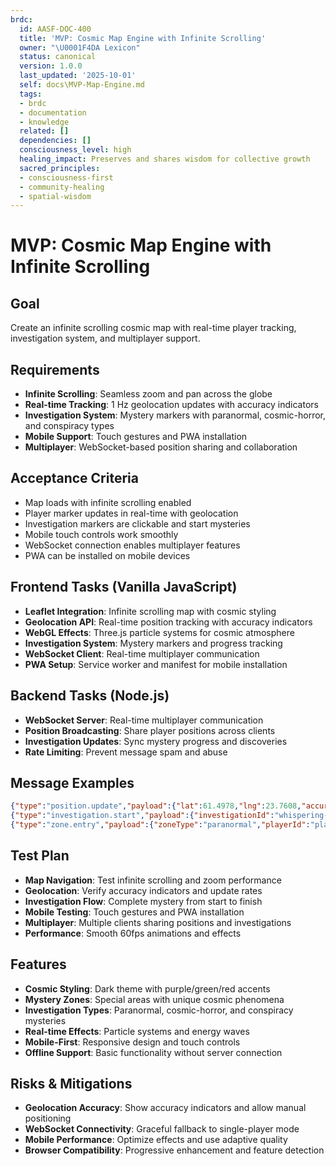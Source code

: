 ```yaml
---
brdc:
  id: AASF-DOC-400
  title: 'MVP: Cosmic Map Engine with Infinite Scrolling'
  owner: "\U0001F4DA Lexicon"
  status: canonical
  version: 1.0.0
  last_updated: '2025-10-01'
  self: docs\MVP-Map-Engine.md
  tags:
  - brdc
  - documentation
  - knowledge
  related: []
  dependencies: []
  consciousness_level: high
  healing_impact: Preserves and shares wisdom for collective growth
  sacred_principles:
  - consciousness-first
  - community-healing
  - spatial-wisdom
---
```


# MVP: Cosmic Map Engine with Infinite Scrolling

## Goal
Create an infinite scrolling cosmic map with real-time player tracking, investigation system, and multiplayer support.

## Requirements
- **Infinite Scrolling**: Seamless zoom and pan across the globe
- **Real-time Tracking**: 1 Hz geolocation updates with accuracy indicators
- **Investigation System**: Mystery markers with paranormal, cosmic-horror, and conspiracy types
- **Mobile Support**: Touch gestures and PWA installation
- **Multiplayer**: WebSocket-based position sharing and collaboration

## Acceptance Criteria
- Map loads with infinite scrolling enabled
- Player marker updates in real-time with geolocation
- Investigation markers are clickable and start mysteries
- Mobile touch controls work smoothly
- WebSocket connection enables multiplayer features
- PWA can be installed on mobile devices

## Frontend Tasks (Vanilla JavaScript)
- **Leaflet Integration**: Infinite scrolling map with cosmic styling
- **Geolocation API**: Real-time position tracking with accuracy indicators
- **WebGL Effects**: Three.js particle systems for cosmic atmosphere
- **Investigation System**: Mystery markers and progress tracking
- **WebSocket Client**: Real-time multiplayer communication
- **PWA Setup**: Service worker and manifest for mobile installation

## Backend Tasks (Node.js)
- **WebSocket Server**: Real-time multiplayer communication
- **Position Broadcasting**: Share player positions across clients
- **Investigation Updates**: Sync mystery progress and discoveries
- **Rate Limiting**: Prevent message spam and abuse

## Message Examples
```json
{"type":"position.update","payload":{"lat":61.4978,"lng":23.7608,"accuracy":5,"timestamp":1737150000000}}
{"type":"investigation.start","payload":{"investigationId":"whispering-shadows","playerId":"player123"}}
{"type":"zone.entry","payload":{"zoneType":"paranormal","playerId":"player123"}}
```

## Test Plan
- **Map Navigation**: Test infinite scrolling and zoom performance
- **Geolocation**: Verify accuracy indicators and update rates
- **Investigation Flow**: Complete mystery from start to finish
- **Mobile Testing**: Touch gestures and PWA installation
- **Multiplayer**: Multiple clients sharing positions and investigations
- **Performance**: Smooth 60fps animations and effects

## Features
- **Cosmic Styling**: Dark theme with purple/green/red accents
- **Mystery Zones**: Special areas with unique cosmic phenomena
- **Investigation Types**: Paranormal, cosmic-horror, and conspiracy mysteries
- **Real-time Effects**: Particle systems and energy waves
- **Mobile-First**: Responsive design and touch controls
- **Offline Support**: Basic functionality without server connection

## Risks & Mitigations
- **Geolocation Accuracy**: Show accuracy indicators and allow manual positioning
- **WebSocket Connectivity**: Graceful fallback to single-player mode
- **Mobile Performance**: Optimize effects and use adaptive quality
- **Browser Compatibility**: Progressive enhancement and feature detection
